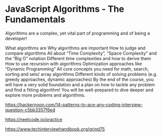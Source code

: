 # JavaScript Algorithms - The Fundamentals

Algorithms are a complex, yet vital part of programming and of being a developer!

What algorithms are
Why algorithms are important
How to judge and compare algorithms
All about “Time Complexity”, “Space Complexity” and the “Big O” notation
Different time complexities and how to derive them
How to use recursion with algorithms
Optimization approaches like “Dynamic Programming”
All core concepts you need for math, search, sorting and sets/ array algorithms
Different kinds of solving problems (e.g. greedy approaches, dynamic approaches)
By the end of the course, you will have a very solid foundation and a plan on how to tackle any problem and find a fitting algorithm! You will be well-prepared to dive deeper and explore more problems and algorithms.


https://hackernoon.com/14-patterns-to-ace-any-coding-interview-question-c5bb3357f6ed


https://neetcode.io/practice



https://www.techinterviewhandbook.org/grind75
